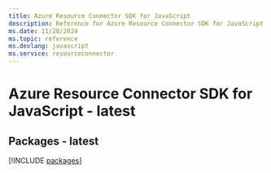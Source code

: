 ```yaml
---
title: Azure Resource Connector SDK for JavaScript
description: Reference for Azure Resource Connector SDK for JavaScript
ms.date: 11/28/2024
ms.topic: reference
ms.devlang: javascript
ms.service: resourceconnector
---
```

# Azure Resource Connector SDK for JavaScript - latest
## Packages - latest
[!INCLUDE [packages](resource-connector-index.md)]